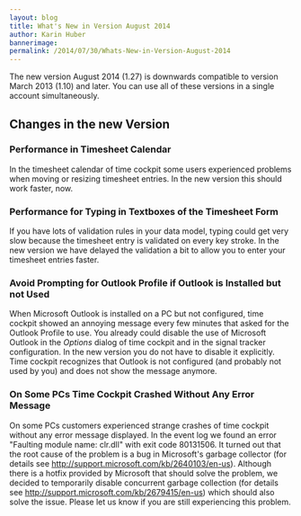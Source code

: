 ```yaml
---
layout: blog
title: What's New in Version August 2014
author: Karin Huber
bannerimage: 
permalink: /2014/07/30/Whats-New-in-Version-August-2014
---
```


<p xmlns="http://www.w3.org/1999/xhtml">The new version August 2014 (1.27) is downwards compatible to version March 2013 (1.10) and later. You can use all of these versions in a single account simultaneously.</p><h2 xmlns="http://www.w3.org/1999/xhtml">Changes in the new Version</h2><h3 xmlns="http://www.w3.org/1999/xhtml">Performance in Timesheet Calendar</h3><p xmlns="http://www.w3.org/1999/xhtml">In the timesheet calendar of time cockpit some users experienced problems when moving or resizing timesheet entries. In the new version this should work faster, now.</p><h3 xmlns="http://www.w3.org/1999/xhtml">Performance for Typing in Textboxes of the Timesheet Form</h3><p xmlns="http://www.w3.org/1999/xhtml">If you have lots of validation rules in your data model, typing could get very slow because the timesheet entry is validated on every key stroke. In the new version we have delayed the validation a bit to allow you to enter your timesheet entries faster.</p><h3 xmlns="http://www.w3.org/1999/xhtml">Avoid Prompting for Outlook Profile if Outlook is Installed but not Used</h3><p xmlns="http://www.w3.org/1999/xhtml">When Microsoft Outlook is installed on a PC but not configured, time cockpit showed an annoying message every few minutes that asked for the Outlook Profile to use. You already could disable the use of Microsoft Outlook in the <em>Options</em> dialog of time cockpit and in the signal tracker configuration. In the new version you do not have to disable it explicitly. Time cockpit recognizes that Outlook is not configured (and probably not used by you) and does not show the message anymore.</p><h3 xmlns="http://www.w3.org/1999/xhtml">On Some PCs Time Cockpit Crashed Without Any Error Message</h3><p xmlns="http://www.w3.org/1999/xhtml">On some PCs customers experienced strange crashes of time cockpit without any error message displayed. In the event log we found an error "Faulting module name: clr.dll" with exit code 80131506. It turned out that the root cause of the problem is a bug in Microsoft's garbage collector (for details see <a href="http://support.microsoft.com/kb/2640103/en-us" target="_blank">http://support.microsoft.com/kb/2640103/en-us</a>)<a href="http://support.microsoft.com/kb/2640103/en-us" target="_blank"></a>. Although there is a hotfix provided by Microsoft that should solve the problem, we decided to temporarily disable concurrent garbage collection (for details see <a href="http://support.microsoft.com/kb/2679415/en-us">http://support.microsoft.com/kb/2679415/en-us</a>) which should also solve the issue. Please let us know if you are still experiencing this problem.</p>